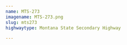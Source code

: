 ```yaml
---
name: MTS-273
imagename: MTS-273.png
slug: mts273
highwaytype: Montana State Secondary Highway

---
```

